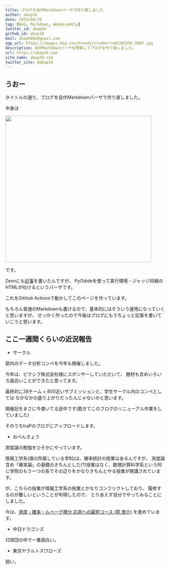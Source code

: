 ```yaml
---
title: ブログを自作Markdownパーサで作り直しました
author: abap34
date: 2023/08/29
tag: [Web, Markdown, WebAssembly]
twitter_id: abap34
github_id: abap34
mail: abap0002@gmail.com
ogp_url: https://images.dog.ceo/breeds/clumber/n02101556_5007.jpg
description: 自作Markdownパーサを開発してブログを作り直しました。
url: https://abap34.com
site_name: abap34.com
twitter_site: @abap34
---
```

## うおー
タイトルの通り、ブログを自作Markdownパーサで作り直しました。

中身は 

<a href="https://github.com/abap34/ALMO"><img src="https://github-link-card.s3.ap-northeast-1.amazonaws.com/abap34/ALMO.png" width="460px"></a>

です。

Zennにも[記事](https://zenn.dev/abap34/articles/105023ca9fc5c6)を書いたんですが、 
PyOdideを使って実行環境・ジャッジ同梱のHTMLが吐けるというパーサです。

これをGitHub Actionsで動かしてこのページを作っています。

もちろん普通のMarkdownも書けるので、基本的にはそういう運用になっていくと思いますが、
せっかく作ったので今後はブログにもうちょっと記事を書いていこうと思います。

## ここ一週間くらいの近況報告

- サークル

部内のデータ分析コンペを今年も開催しました。

今年は、ピクシブ株式会社様にスポンサーしていただいて、
題材も含めいろいろ面白いことができたと思ってます。

最終的に38チーム + 800近いサブミッションと、学生サークル内のコンペとしては
なかなかの盛り上がりだったんじゃないかと思います。

開催記をまさに今書いてる途中です(飽きてこのブログのリニューアル作業をしていました)

そのうちtraPのブログにアップロードします。

- おべんきょう

測度論の勉強をひそかにやっています。


情報工学系(僕の所属している学科)は、確率統計の授業はあるんですが、
測度論含め「確率論」の基礎のきちんとした(?)授業はなく、数理計算科学系という同じ学院のもう一つの系でその辺りをかなりきちんとやる授業が開講されています。


が、こちらの授業が情報工学系の授業とかなりコンフリクトしており、
履修するのが難しいということが判明したので、
とりあえず自分でやってみることにしました。


今は、[測度・確率・ルベーグ積分 応用への最短コース (原 啓介)](https://amzn.asia/d/719TjTr)
を進めています。

- 中日ドラゴンズ

12球団の中で一番面白い。

- 東京ヤクルトスワローズ

弱い。


